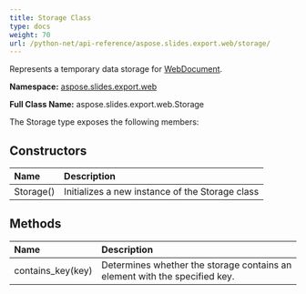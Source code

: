 ```yaml
---
title: Storage Class
type: docs
weight: 70
url: /python-net/api-reference/aspose.slides.export.web/storage/
---
```


Represents a temporary data storage for [WebDocument](/slides/python-net/api-reference/aspose.slides.export.web/webdocument/).

**Namespace:** [aspose.slides.export.web](/slides/python-net/api-reference/aspose.slides.export.web/)

**Full Class Name:** aspose.slides.export.web.Storage



The Storage type exposes the following members:
## **Constructors**
|**Name**|**Description**|
| :- | :- |
|Storage()|Initializes a new instance of the Storage class|
## **Methods**
|**Name**|**Description**|
| :- | :- |
|contains_key(key)|Determines whether the storage contains an element with the specified key.|
